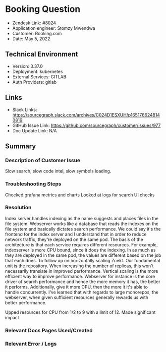 # Booking Question <!-- Ticket Title  Hint: include keywords to make it searchable -->

- Zendesk Link: [#8024](https://sourcegraph.zendesk.com/agent/tickets/8024)
- Application engineer: Stomzy Mwendwa
- Customer: Booking.com <!-- Redact if this contains personally identifying information -->
- Date: May 5, 2022

<!-- Data populated from integration, speak to Ben Gordon or Michael Bali if not working -->
<!-- During Internal team trial, fill missing data manually (we are waiting for all data to sync) -->

## Technical Environment
- Version: 3.37.0​
- Deployment: kubernetes
- External Services: GITLAB
- Auth Providers: gitlab


## Links
<!-- Data for application engineer manual entry -->
- Slack Links: https://sourcegraph.slack.com/archives/C024D1ESXUH/p1651766248140819 
- GitHub Issue Link: https://github.com/sourcegraph/customer/issues/977 
- Doc Update Link: N/A

## Summary
### Description of Customer Issue
Slow search, slow code intel, slow symbols loading.
### Troubleshooting Steps
Checked grafana metrics and charts
Looked at logs for search
UI checks
### Resolution
Index server handles indexing as the name suggests and places files in the file system.
Webserver works like a database that reads the indexes on the file system and basically dictates search performance. We could say it's the frontend for the index server and I understand that in order to reduce network traffic, they're deployed on the same pod.
The basis of the architecture is that each service requires different resources. For example, indexserver is more CPU bound, since it does the indexing. In as much as they are deployed in the same pod, the values are different based on the job that each does.
To follow up on horizontally scaling Zoekt. Our fundamental unit is the repository. When increasing the number of replicas, this won't necessarily translate in improved performance. Vertical scaling is the more efficient way to improve performance. Webserver for instance is the core driver of search performance and hence the more memory it has, the better it performs. Additionally, give it more CPU, then the more it it's able to handle concurrently.
I've learned that with regards to large monorepos, the webserver, when given sufficient resources generally rewards us with better performance.


Upped resources for CPU from 1/2 to 9 with a limit of 12. Made significant impact 
### Relevant Docs Pages Used/Created

### Relevant Error / Logs
<!-- Please redact keys, tokens, and personal identifying information -->
